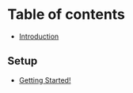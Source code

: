 # Table of contents

* [Introduction](README.md)

## Setup

* [Getting Started!](setup/getting-started.md)

